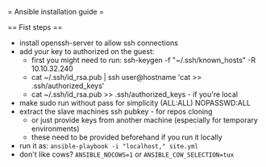 = Ansible installation guide =

== Fist steps ==
* install openssh-server to allow ssh connections
* add your key to authorized on the guest:
    * first you might need to run: ssh-keygen -f "~/.ssh/known_hosts" -R 10.10.32.240
    * cat ~/.ssh/id_rsa.pub | ssh user@hostname 'cat >> .ssh/authorized_keys'
    * cat ~/.ssh/id_rsa.pub >> .ssh/authorized_keys - if you're local
* make sudo run without pass for simplicity (ALL:ALL) NOPASSWD:ALL
* extract the slave machines ssh pubkey - for repos cloning
    - or just provide keys from another machine (especially for temporary environments)
    - these need to be provided beforehand if you run it locally
* run it as: `ansible-playbook -i "localhost," site.yml`
* don't like cows? `ANSIBLE_NOCOWS=1` or `ANSIBLE_COW_SELECTION=tux`
